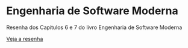 # Engenharia de Software Moderna
Resenha dos Capítulos 6 e 7 do livro Engenharia de Software Moderna

[Veja a resenha](Resenha-Engenharia-Software-Moderna.pdf)

